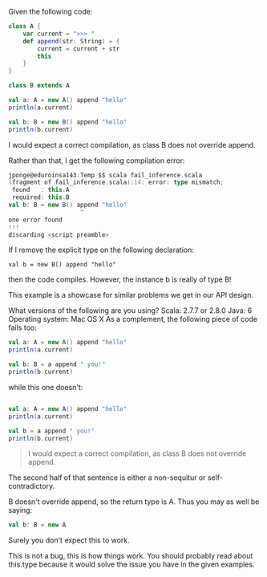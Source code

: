 Given the following code:

```scala
class A {    
    var current = ">>> "
    def append(str: String) = {
        current = current + str
        this
    }    
}

class B extends A

val a: A = new A() append "hello"
println(a.current)

val b: B = new B() append "hello"
println(b.current)
```

I would expect a correct compilation, as class B does not override append.

Rather than that, I get the following compilation error:

```scala
jponge@eduroinsa143:Temp $$ scala fail_inference.scala 
(fragment of fail_inference.scala):14: error: type mismatch;
 found   : this.A
 required: this.B
val b: B = new B() append "hello"
                    ^
one error found
!!!
discarding <script preamble>
```

If I remove the explicit type on the following declaration:

`val b = new B() append "hello"`

then the code compiles. However, the instance b is really of type B!

This example is a showcase for similar problems we get in our API design.

What versions of the following are you using?
Scala: 2.7.7 or 2.8.0
Java: 6
Operating system: Mac OS X
As a complement, the following piece of code fails too:

```scala
val a: A = new A() append "hello"
println(a.current)

val b: B = a append " you!"
println(b.current)
```

while this one doesn't:

```scala

val a: A = new A() append "hello"
println(a.current)

val b = a append " you!"
println(b.current)
```
> I would expect a correct compilation, as class B does not override append. 

The second half of that sentence is either a non-sequitur or self-contradictory.

B doesn't override append, so the return type is A.  Thus you may as well be saying:
```scala
val b: B = new A
```
Surely you don't expect this to work.

This is not a bug, this is how things work.  You should probably read about this.type because it would solve the issue you have in the given examples.
